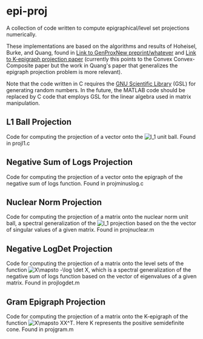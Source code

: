 # epi-proj
A collection of code written to compute epigraphical/level set projections numerically.

These implementations are based on the algorithms and results of Hoheisel, Burke, and Quang, found in [Link to GenProxNew preprint/whatever](https://math.mcgill.ca/hoheisel/) and [Link to K-epigraph projection paper](https://arxiv.org/abs/1907.08318v2) (currently this points to the Convex Convex-Composite paper but the work in Quang's paper that generalizes the epigraph projection problem is more relevant).

Note that the code written in C requires the [GNU Scientific Library](https://www.gnu.org/software/gsl/) (GSL) for generating random numbers. In the future, the MATLAB code should be replaced by C code that employs GSL for the linear algebra used in matrix manipulation.

## L1 Ball Projection
Code for computing the projection of a vector onto the <img src="https://latex.codecogs.com/svg.latex?l_1" title="l_1" /> unit ball. Found in projl1.c  

## Negative Sum of Logs Projection
Code for computing the projection of a vector onto the epigraph of the negative sum of logs function. Found in projminuslog.c

## Nuclear Norm Projection
Code for computing the projection of a matrix onto the nuclear norm unit ball, a spectral generalization of the <img src="https://latex.codecogs.com/svg.latex?l_1" title="l_1" /> projection based on the the vector of singular values of a given matrix. Found in projnuclear.m

## Negative LogDet Projection
Code for computing the projection of a matrix onto the level sets of the function <img src="https://latex.codecogs.com/svg.latex?X\mapsto&space;-\log&space;\det&space;X" title="X\mapsto -\log \det X" />, which is a spectral generalization of the negative sum of logs function based on the vector of eigenvalues of a given matrix. Found in projlogdet.m

## Gram Epigraph Projection
Code for computing the projection of a matrix onto the K-epigraph of the function <img src="https://latex.codecogs.com/svg.latex?X\mapsto&space;X^TX" title="X\mapsto XX^T" />. Here K represents the positive semidefinite cone. Found in projgram.m
